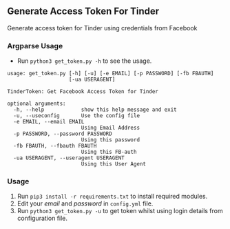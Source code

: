 ## Generate Access Token For Tinder
Generate access token for Tinder using credentials from Facebook

### Argparse Usage

- Run `python3 get_token.py -h` to see the usage.

```console
usage: get_token.py [-h] [-u] [-e EMAIL] [-p PASSWORD] [-fb FBAUTH]
                    [-ua USERAGENT]

TinderToken: Get Facebook Access Token for Tinder

optional arguments:
  -h, --help            show this help message and exit
  -u, --useconfig       Use the config file
  -e EMAIL, --email EMAIL
                        Using Email Address
  -p PASSWORD, --password PASSWORD
                        Using this password
  -fb FBAUTH, --fbauth FBAUTH
                        Using this FB-auth
  -ua USERAGENT, --useragent USERAGENT
                        Using this User Agent
```

### Usage

1. Run `pip3 install -r requirements.txt` to install required modules.
2. Edit your _email_ and _password_ in `config.yml` file.
3. Run `python3 get_token.py -u` to get token whilst using login details from configuration file.